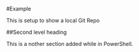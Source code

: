 #Example

This is setup to show a local Git Repo

##Second level heading

This is a nother section added while in PowerShell.